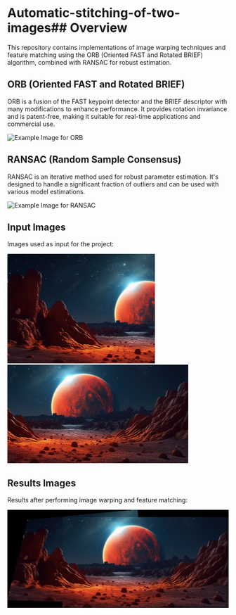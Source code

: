 # Automatic-stitching-of-two-images## Overview
This repository contains implementations of image warping techniques and feature matching using the ORB (Oriented FAST and Rotated BRIEF) algorithm, combined with RANSAC for robust estimation.

## ORB (Oriented FAST and Rotated BRIEF)
ORB is a fusion of the FAST keypoint detector and the BRIEF descriptor with many modifications to enhance performance. It provides rotation invariance and is patent-free, making it suitable for real-time applications and commercial use.

![Example Image for ORB](path_to_orb_image)

## RANSAC (Random Sample Consensus)
RANSAC is an iterative method used for robust parameter estimation. It's designed to handle a significant fraction of outliers and can be used with various model estimations.

![Example Image for RANSAC](path_to_ransac_image)   <!-- If you have a visual representation of RANSAC results, place the path here -->

## Input Images
Images used as input for the project:

![Input Image 1](images/image1.png)
![Input Image 2](images/image2.png)

## Results Images
Results after performing image warping and feature matching:

![Result Image](images/panorama_test.jpg)
